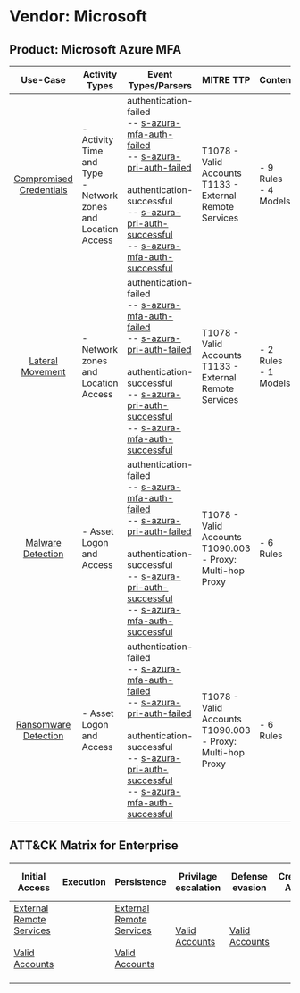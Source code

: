 Vendor: Microsoft
=================
Product: Microsoft Azure MFA
----------------------------
|                                 Use-Case                                  | Activity Types                                                   | Event Types/Parsers                                                                                                                                                                                                                                                                                                                                                                                                                  | MITRE TTP                                                        | Content                   |
|:-------------------------------------------------------------------------:| ---------------------------------------------------------------- | ------------------------------------------------------------------------------------------------------------------------------------------------------------------------------------------------------------------------------------------------------------------------------------------------------------------------------------------------------------------------------------------------------------------------------------ | ---------------------------------------------------------------- | ------------------------- |
| [Compromised Credentials](../UseCases/usecase_compromised_credentials.md) | - Activity Time  and Type<br>- Network zones and Location Access |  authentication-failed<br> -- [s-azura-mfa-auth-failed](../Parsers/parserContent_s-azura-mfa-auth-failed.md)<br> -- [s-azura-pri-auth-failed](../Parsers/parserContent_s-azura-pri-auth-failed.md)<br><br> authentication-successful<br> -- [s-azura-pri-auth-successful](../Parsers/parserContent_s-azura-pri-auth-successful.md)<br> -- [s-azura-mfa-auth-successful](../Parsers/parserContent_s-azura-mfa-auth-successful.md)<br> | T1078 - Valid Accounts<br>T1133 - External Remote Services<br>   |  - 9 Rules<br> - 4 Models |
|        [Lateral Movement](../UseCases/usecase_lateral_movement.md)        | - Network zones and Location Access                              |  authentication-failed<br> -- [s-azura-mfa-auth-failed](../Parsers/parserContent_s-azura-mfa-auth-failed.md)<br> -- [s-azura-pri-auth-failed](../Parsers/parserContent_s-azura-pri-auth-failed.md)<br><br> authentication-successful<br> -- [s-azura-pri-auth-successful](../Parsers/parserContent_s-azura-pri-auth-successful.md)<br> -- [s-azura-mfa-auth-successful](../Parsers/parserContent_s-azura-mfa-auth-successful.md)<br> | T1078 - Valid Accounts<br>T1133 - External Remote Services<br>   |  - 2 Rules<br> - 1 Models |
|       [Malware Detection](../UseCases/usecase_malware_detection.md)       | - Asset Logon and Access                                         |  authentication-failed<br> -- [s-azura-mfa-auth-failed](../Parsers/parserContent_s-azura-mfa-auth-failed.md)<br> -- [s-azura-pri-auth-failed](../Parsers/parserContent_s-azura-pri-auth-failed.md)<br><br> authentication-successful<br> -- [s-azura-pri-auth-successful](../Parsers/parserContent_s-azura-pri-auth-successful.md)<br> -- [s-azura-mfa-auth-successful](../Parsers/parserContent_s-azura-mfa-auth-successful.md)<br> | T1078 - Valid Accounts<br>T1090.003 - Proxy: Multi-hop Proxy<br> |  - 6 Rules<br>            |
|    [Ransomware Detection](../UseCases/usecase_ransomware_detection.md)    | - Asset Logon and Access                                         |  authentication-failed<br> -- [s-azura-mfa-auth-failed](../Parsers/parserContent_s-azura-mfa-auth-failed.md)<br> -- [s-azura-pri-auth-failed](../Parsers/parserContent_s-azura-pri-auth-failed.md)<br><br> authentication-successful<br> -- [s-azura-pri-auth-successful](../Parsers/parserContent_s-azura-pri-auth-successful.md)<br> -- [s-azura-mfa-auth-successful](../Parsers/parserContent_s-azura-mfa-auth-successful.md)<br> | T1078 - Valid Accounts<br>T1090.003 - Proxy: Multi-hop Proxy<br> |  - 6 Rules<br>            |

ATT&CK Matrix for Enterprise
----------------------------
| Initial Access                                                                                                                                   | Execution | Persistence                                                                                                                                      | Privilage escalation                                                | Defense evasion                                                     | Credential Access | Discovery | Lateral Movement | Collection | Command and Control                                                                                                                       | Exfiltration | Impact |
| ------------------------------------------------------------------------------------------------------------------------------------------------ | --------- | ------------------------------------------------------------------------------------------------------------------------------------------------ | ------------------------------------------------------------------- | ------------------------------------------------------------------- | ----------------- | --------- | ---------------- | ---------- | ----------------------------------------------------------------------------------------------------------------------------------------- | ------------ | ------ |
| [External Remote Services](https://attack.mitre.org/techniques/T1133)<br><br>[Valid Accounts](https://attack.mitre.org/techniques/T1078)<br><br> |           | [External Remote Services](https://attack.mitre.org/techniques/T1133)<br><br>[Valid Accounts](https://attack.mitre.org/techniques/T1078)<br><br> | [Valid Accounts](https://attack.mitre.org/techniques/T1078)<br><br> | [Valid Accounts](https://attack.mitre.org/techniques/T1078)<br><br> |                   |           |                  |            | [Proxy: Multi-hop Proxy](https://attack.mitre.org/techniques/T1090/003)<br><br>[Proxy](https://attack.mitre.org/techniques/T1090)<br><br> |              |        |